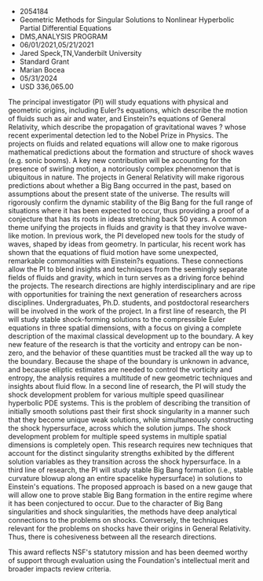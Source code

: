 
* 2054184
* Geometric Methods for Singular Solutions to Nonlinear Hyperbolic Partial Differential Equations
* DMS,ANALYSIS PROGRAM
* 06/01/2021,05/21/2021
* Jared Speck,TN,Vanderbilt University
* Standard Grant
* Marian Bocea
* 05/31/2024
* USD 336,065.00

The principal investigator (PI) will study equations with physical and geometric
origins, including Euler?s equations, which describe the motion of fluids such
as air and water, and Einstein?s equations of General Relativity, which describe
the propagation of gravitational waves ? whose recent experimental detection led
to the Nobel Prize in Physics. The projects on fluids and related equations will
allow one to make rigorous mathematical predictions about the formation and
structure of shock waves (e.g. sonic booms). A key new contribution will be
accounting for the presence of swirling motion, a notoriously complex phenomenon
that is ubiquitous in nature. The projects in General Relativity will make
rigorous predictions about whether a Big Bang occurred in the past, based on
assumptions about the present state of the universe. The results will rigorously
confirm the dynamic stability of the Big Bang for the full range of situations
where it has been expected to occur, thus providing a proof of a conjecture that
has its roots in ideas stretching back 50 years. A common theme unifying the
projects in fluids and gravity is that they involve wave-like motion. In
previous work, the PI developed new tools for the study of waves, shaped by
ideas from geometry. In particular, his recent work has shown that the equations
of fluid motion have some unexpected, remarkable commonalities with Einstein?s
equations. These connections allow the PI to blend insights and techniques from
the seemingly separate fields of fluids and gravity, which in turn serves as a
driving force behind the projects. The research directions are highly
interdisciplinary and are ripe with opportunities for training the next
generation of researchers across disciplines. Undergraduates, Ph.D. students,
and postdoctoral researchers will be involved in the work of the project. In a
first line of research, the PI will study stable shock-forming solutions to the
compressible Euler equations in three spatial dimensions, with a focus on giving
a complete description of the maximal classical development up to the boundary.
A key new feature of the research is that the vorticity and entropy can be non-
zero, and the behavior of these quantities must be tracked all the way up to the
boundary. Because the shape of the boundary is unknown in advance, and because
elliptic estimates are needed to control the vorticity and entropy, the analysis
requires a multitude of new geometric techniques and insights about fluid flow.
In a second line of research, the PI will study the shock development problem
for various multiple speed quasilinear hyperbolic PDE systems. This is the
problem of describing the transition of initially smooth solutions past their
first shock singularity in a manner such that they become unique weak solutions,
while simultaneously constructing the shock hypersurface, across which the
solution jumps. The shock development problem for multiple speed systems in
multiple spatial dimensions is completely open. This research requires new
techniques that account for the distinct singularity strengths exhibited by the
different solution variables as they transition across the shock hypersurface.
In a third line of research, the PI will study stable Big Bang formation (i.e.,
stable curvature blowup along an entire spacelike hypersurface) in solutions to
Einstein's equations. The proposed approach is based on a new gauge that will
allow one to prove stable Big Bang formation in the entire regime where it has
been conjectured to occur. Due to the character of Big Bang singularities and
shock singularities, the methods have deep analytical connections to the
problems on shocks. Conversely, the techniques relevant for the problems on
shocks have their origins in General Relativity. Thus, there is cohesiveness
between all the research directions.

This award reflects NSF's statutory mission and has been deemed worthy of
support through evaluation using the Foundation's intellectual merit and broader
impacts review criteria.

